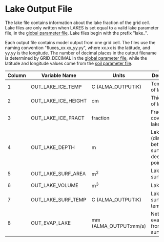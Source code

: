 # Lake Output File

The lake file contains information about the lake fraction of the grid cell. Lake files are only written when LAKES is set equal to a valid lake parameter file, in the [global parameter file](GlobalParam.shtml). Lake files begin with the prefix "lake_".

Each output file contains model output from one grid cell. The files use the naming convention "fluxes_xx.xx_yy.yy", where xx.xx is the latitude, and yy.yy is the longitude. The number of decimal places in the output filename is determined by GRID_DECIMAL in the [global parameter file](GlobalParam.shtml), while the latitude and longitude values come from the [soil parameter file](SoilParam.shtml).

| Column 	| Variable Name       	| Units                 	| Description                                             	|
|--------	|---------------------	|-----------------------	|---------------------------------------------------------	|
| 1      	| OUT_LAKE_ICE_TEMP   	| C (ALMA_OUTPUT:K)     	| Temperature of lake ice                                 	|
| 2      	| OUT_LAKE_ICE_HEIGHT 	| cm                    	| Thickness of lake ice                                   	|
| 3      	| OUT_LAKE_ICE_FRACT  	| fraction              	| Fractional coverage of lake ice                         	|
| 4      	| OUT_LAKE_DEPTH      	| m                     	| Lake depth (distance between surface and deepest point) 	|
| 5      	| OUT_LAKE_SURF_AREA  	| m<sup>2</sup>          	| Lake surface area                                       	|
| 6      	| OUT_LAKE_VOLUME     	| m<sup>3</sup>          	| Lake volume                                             	|
| 7      	| OUT_LAKE_SURF_TEMP  	| C (ALMA_OUTPUT:K)     	| Lake surface temperature                                	|
| 8      	| OUT_EVAP_LAKE       	| mm (ALMA_OUTPUT:mm/s) 	| Net evaporation from lake surface                       	|
